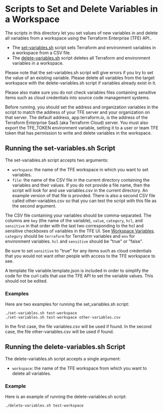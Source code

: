 # Scripts to Set and Delete Variables in a Workspace
The scripts in this directory let you set values of new variables in and delete all variables from a workspace using the Terraform Enterprise (TFE) API..

* The [set-variables.sh](./set-variables.sh) script sets Terraform and environment variables in a workspace from a CSV file. 
* The [delete-variables.sh](./delete-variables.sh) script deletes all Terraform and environment variables in a workspace.

Please note that the set-variables.sh script will give errors if you try to set the value of an existing variable. Please delete all variables from the target workspace with the delete-variables.sh script if variables already exist in it.

Please also make sure you do not check variables files containing sensitive items such as cloud credentials into source code management systems.

Before running, you should set the address and organization variables in the script to match the address of your TFE server and your organization on that server.  The default address, app.terraform.io, is the address of the Terraform Enterprise SaaS (aka Terraform Cloud) server. You must also export the TFE_TOKEN environment variable, setting it to a user or team TFE token that has permission to write and delete variables in the workspace.

## Running the set-variables.sh Script
The set-variables.sh script accepts two arguments:
* `workspace`: the name of the TFE workspace in which you want to set variables.
* `file`: the name of the CSV file in the current directory containing the variables and their values. If you do not provide a file name, then the script will look for and use variables.csv in the current directory. An example version of that file is provided. There is also a second CSV file called other-variables.csv so that you can test the script with this file as the second argument.

The CSV file containing your variables should be comma-separated. The columns are `key` (the name of the variable), `value`, `category`, `hcl`, and `sensitive` in that order with the last two corresponding to the hcl and sensitive checkboxes of variables in the TFE UI. See [Workspace Variables](https://www.terraform.io/docs/enterprise/workspaces/variables.html). `category` should be `terraform` for Terraform variables and `env` for environment variables. `hcl` and `sensitive` should be "true" or "false".

Be sure to set `sensitive` to "true" for any items such as cloud credentials that you would not want other people with access to the TFE workspace to see.

A template file variable.template.json is included in order to simplify the code for the curl calls that use the TFE API to set the variable values. This should not be edited.

### Examples
Here are two examples for running the set_variables.sh script:
```
./set-variables.sh test-workspace
./set-variables.sh test-workspace other-variables.csv
```
In the first case, the file variables.csv will be used if found. In the second case, the file other-variables.csv  will be used if found.

## Running the delete-variables.sh Script
The delete-variables.sh script accepts a single argument:
* `workspace`: the name of the TFE workspace from which you want to delete all variables.

### Example
Here is an example of running the delete-variables.sh script:
```
./delete-variables.sh test-workspace
```



